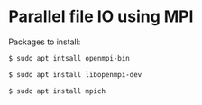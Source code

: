 # Parallel file IO using MPI

Packages to install:
```bash
$ sudo apt intsall openmpi-bin
```
```bash
$ sudo apt install libopenmpi-dev
```
```bash
$ sudo apt install mpich
```